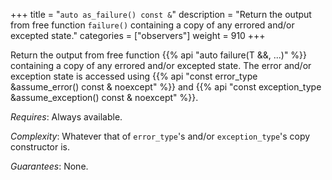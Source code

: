 +++
title = "`auto as_failure() const &`"
description = "Return the output from free function `failure()` containing a copy of any errored and/or excepted state."
categories = ["observers"]
weight = 910
+++

Return the output from free function {{% api "auto failure(T &&, ...)" %}} containing a copy of any errored and/or excepted state. The error and/or exception state is accessed using {{% api "const error_type &assume_error() const & noexcept" %}} and {{% api "const exception_type &assume_exception() const & noexcept" %}}.

*Requires*: Always available.

*Complexity*: Whatever that of `error_type`'s and/or `exception_type`'s copy constructor is.

*Guarantees*: None.
